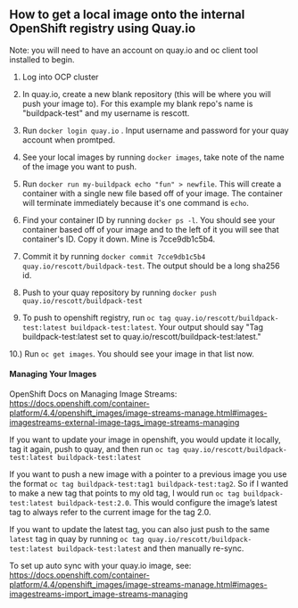 ## How to get a local image onto the internal OpenShift registry using Quay.io

Note: you will need to have an account on quay.io and oc client tool installed to begin.

1. Log into OCP cluster

2. In quay.io, create a new blank repository (this will be where you will push your image to). For this example my blank repo's name is "buildpack-test" and my username is rescott.

3. Run `docker login quay.io` . Input username and password for your quay account when promtped.

4. See your local images by running `docker images`, take note of the name of the image you want to push. 

5. Run `docker run my-buildpack echo "fun" > newfile`. This will create a container with a single new file based off of your image. The container will terminate immediately because it's one command is `echo`.

6. Find your container ID by running `docker ps -l`. You should see your container based off of your image and to the left of it you will see that container's ID. Copy it down. Mine is 7cce9db1c5b4.

7. Commit it by running `docker commit 7cce9db1c5b4 quay.io/rescott/buildpack-test`. The output should be a long sha256 id. 

8. Push to your quay repository by running `docker push quay.io/rescott/buildpack-test`

9. To push to openshift registry, run `oc tag quay.io/rescott/buildpack-test:latest buildpack-test:latest`. Your output should say "Tag buildpack-test:latest set to quay.io/rescott/buildpack-test:latest."

10.) Run `oc get images`. You should see your image in that list now. 


#### Managing Your Images

OpenShift Docs on Managing Image Streams: https://docs.openshift.com/container-platform/4.4/openshift_images/image-streams-manage.html#images-imagestreams-external-image-tags_image-streams-managing

If you want to update your image in openshift, you would update it locally, tag it again, push to quay, and then run `oc tag quay.io/rescott/buildpack-test:latest buildpack-test:latest`

If you want to push a new image with a pointer to a previous image you use the format  `oc tag buildpack-test:tag1 buildpack-test:tag2`. So if I wanted to make a new tag that points to my old tag, I would run `oc tag buildpack-test:latest buildpack-test:2.0`. This would configure the image’s latest tag to always refer to the current image for the tag 2.0. 

If you want to update the latest tag, you can also just push to the same `latest` tag in quay by running `oc tag quay.io/rescott/buildpack-test:latest buildpack-test:latest` and then manually re-sync.

To set up auto sync with your quay.io image, see:  https://docs.openshift.com/container-platform/4.4/openshift_images/image-streams-manage.html#images-imagestreams-import_image-streams-managing
